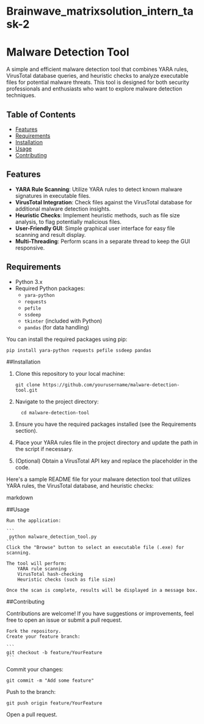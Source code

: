 # Brainwave_matrixsolution_intern_task-2

# Malware Detection Tool

A simple and efficient malware detection tool that combines YARA rules, VirusTotal database queries, and heuristic checks to analyze executable files for potential malware threats. This tool is designed for both security professionals and enthusiasts who want to explore malware detection techniques.

## Table of Contents

  - [Features](#features)
  - [Requirements](#requirements)
  - [Installation](#installation)
  - [Usage](#usage)
  - [Contributing](#contributing)


## Features

  - **YARA Rule Scanning**: Utilize YARA rules to detect known malware signatures in executable files.
  - **VirusTotal Integration**: Check files against the VirusTotal database for additional malware detection insights.
  - **Heuristic Checks**: Implement heuristic methods, such as file size analysis, to flag potentially malicious files.
  - **User-Friendly GUI**: Simple graphical user interface for easy file scanning and result display.
  - **Multi-Threading**: Perform scans in a separate thread to keep the GUI responsive.

## Requirements

- Python 3.x
- Required Python packages:
  - `yara-python`
  - `requests`
  - `pefile`
  - `ssdeep`
  - `tkinter` (included with Python)
  - `pandas` (for data handling)

You can install the required packages using pip:

```
pip install yara-python requests pefile ssdeep pandas
```

##Installation

1. Clone this repository to your local machine:
    ```
    git clone https://github.com/yourusername/malware-detection-tool.git
    ```
2. Navigate to the project directory:
    ```
      cd malware-detection-tool
    ```

3. Ensure you have the required packages installed (see the Requirements section).

4. Place your YARA rules file in the project directory and update the path in the script if necessary.

5. (Optional) Obtain a VirusTotal API key and replace the placeholder in the code.

Here's a sample README file for your malware detection tool that utilizes YARA rules, the VirusTotal database, and heuristic checks:

markdown


##Usage

    Run the application:

    ```
     python malware_detection_tool.py
    ```
    Click the "Browse" button to select an executable file (.exe) for scanning.

    The tool will perform:
        YARA rule scanning
        VirusTotal hash-checking
        Heuristic checks (such as file size)

    Once the scan is complete, results will be displayed in a message box.

##Contributing

Contributions are welcome! If you have suggestions or improvements, feel free to open an issue or submit a pull request.

    Fork the repository.
    Create your feature branch:

    ```
    git checkout -b feature/YourFeature
    ```
Commit your changes:

  ```
  git commit -m "Add some feature"
  ```
Push to the branch:
```
git push origin feature/YourFeature
```
Open a pull request.
